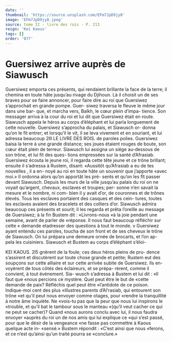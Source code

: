 ```yaml
---
date: ''
thumbnail: 'https://source.unsplash.com/EFm7JpD9jy8'
image: 'EFm7JpD9jy8.jpeg'
source: tome II - livre des rois - P. 213
reign: 'Keï Kaous'
tags: []
order: '077'
---
```


# Guersiwez arrive auprès de Siawusch

Guersiwez emporta ces présents, qui rendaient brillante la face de la terre; il chemina en toute hâte jusqu’au rivage du Djihoun. Là il choisit un de ses braves pour se faire annoncer, pour faire dire au roi que Guersiwez s’approchait en grande pompe. Guer- siwez traversa le fleuve le même jour dans une bar- que, et marcha vers, Balkh, le cœur plein d’impa- tience. Son messager arriva à la cour du roi et lui dit que Guersiwez était en route. Siawusch appela le héros au corps d’éléphant et lui parla longuement
de cette nouvelle.
Guersiwez s’approcha du palais, et Siawusch or-
donna qu’on le fit entrer; et lorsqu’il le vit, il se
leva vivement et en souriant, et lui adressa beaucoup
2lll LE LIVRE DES ROIS.
de paroles polies. Guersiwez baisa la terre à une grande distance; ses joues étaient rouges de boute, son cœur était plein de terreur. Siawusch lui assigna un siége au-dessous de son trône, et lui fit des ques- tions empressées sur la santé d’Afrasiab. Guersiwez
écouta le jeune roi, il regarda cette tête jeune et ce trône brillant; ensuite il s’adressa à Rustem, disant: «Aussitôt qu’Afrasiab a eu de tes nouvelles , il a en- noyé au roi en toute hâte un souvenir que j’apporte «avec moi.» Il ordonna alors qu’on apportât les pré-
sents et qu’on les fît passer devant Siawusch. Depuis
les murs de la ville jusqu’au palais du roi on ne voyait qu’argent, chevaux, esclaves et troupes; per- sonne n’en savait la mesure et le nombre, ni com- bien il y avait d’or, de couronnes et de trônes élevés.
Tous les esclaves portaient des casques et des cein- tures, toutes les esclaves avaient des bracelets et des colliers d’or. Siawusch admira beaucoup ces présents
et sourit; il les regarda et prêta l’oreille au message
de Guersiwez; à la fin Bustem dit : «Livrons-nous
«à la joie pendant une semaine, avant de parler de «réponse. Il nous faut beaucoup réfléchir sur cette
« demande etadresser des questions à tout le monde. v Guersiwez ayant entendu ces paroles, toucha de son front et de ses cheveux le trône de Siawusch. On lui prépara une demeure ornée de brocarts, et l’on ap-
pela les cuisiniers.
Siawusch et Bustem au corps d’éléphant s’éloi-

KEI KAOUS. 2l5 gnèrent de la foule; ces deux héros pleins de pru-
dence s’assirent et discutèrent sur toute chose grande
et petite; Rustem eut des soupçons sur cette alliaire
et sur cette arrivée subite de Guersiwez. Ils en- voyèrent de tous côtés des éclaireurs, et se prépa-
rèrent, comme il convient, à tout événement. Sia- wusch s’adressa à Bustem et lui dit : «Il faut que «nous percions ce mystère. Quel peut être le but de «cette demande de paix? Réfléchis quel peut être «l’antidote de ce poison. Indique-moi cent des plus «illustres parents d’Al’rasiab, qui entourent son trône
«et qu’il peut nous envoyer comme otages, pour «rendre la tranquillité à notre âme inquiète. Ne «vois-tu pas que la peur que nous lui inspirons le «trouble, et qu’il bat le tambour sous le manteau «(qu’il veut cacher ce qui ne peut se cacher)? Quand «nous aurons conclu avec lui, il nous faudra envoyer «auprès du roi un de nos amis qui lui explique ce «qui s’est passé, pour que le désir de la vengeance
«ne fasse pas commettre à Kaous quelque acte in- «sensé.» Bustem répondit : «C’est ainsi que nous
«ferons, et ce n’est qu’ainsi qu’un traité pourra se
«conclure.»
